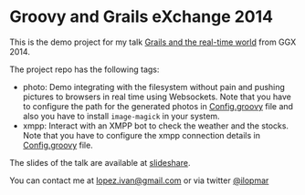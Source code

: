 # Groovy and Grails eXchange 2014

This is the demo project for my talk [Grails and the real-time world](https://skillsmatter.com/conferences/1957-groovy-grails-exchange-2014#program) from GGX 2014.

The project repo has the following tags:

- photo: Demo integrating with the filesystem without pain and pushing pictures to browsers in real time using Websockets. Note that you have to configure the path for the generated photos in [Config.groovy](https://github.com/lmivan/ggx2014/blob/master/grails-app/conf/Config.groovy#L125) file and also you have to install `image-magick` in your system.
- xmpp: Interact with an XMPP bot to check the weather and the stocks. Note that you have to configure the xmpp connection details in [Config.groovy](https://github.com/lmivan/ggx2014/blob/master/grails-app/conf/Config.groovy#L127) file.

The slides of the talk are available at [slideshare](http://www.slideshare.net/ilopmar/ggx-2014-london-grails-and-the-real-time-world).

You can contact me at lopez.ivan@gmail.com or via twitter [@ilopmar](https://twitter.com/ilopmar)
